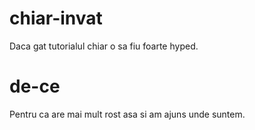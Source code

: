 # chiar-invat
Daca gat tutorialul chiar o sa fiu foarte hyped.
# de-ce
Pentru ca are mai mult rost asa si am ajuns unde suntem.
